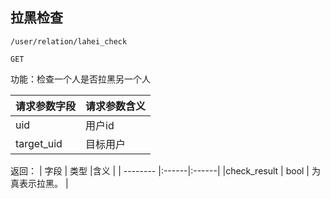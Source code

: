 
## 拉黑检查
~~~
/user/relation/lahei_check
~~~
~~~
GET
~~~

功能：检查一个人是否拉黑另一个人

| 请求参数字段        | 请求参数含义  |
| -------- |:------|
|uid                |  用户id|
|target_uid         |  目标用户|


返回： 
| 字段        | 类型 |含义  |
| -------- |:------|:------|
|check_result   | bool    | 为真表示拉黑。 |



